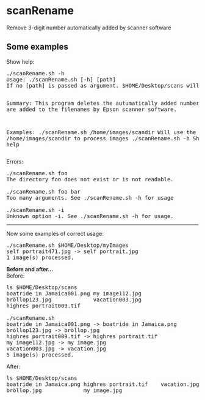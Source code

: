 # scanRename
Remove 3-digit number automatically added by scanner software

<h2>Some examples</h2>
Show help:
<pre>./scanRename.sh -h
Usage: ./scanRename.sh [-h] [path]
If no [path] is passed as argument. $HOME/Desktop/scans will be used

Summary:
This program deletes the autumatically added numbers that are added to
the filenames by Epson scanner software.

Examples:
./scanRename.sh /home/images/scandir
Will use the directory /home/images/scandir to process images
./scanRename.sh -h
Show this help</pre>

Errors:
<pre>./scanRename.sh foo
The directory foo does not exist or is not readable.

./scanRename.sh foo bar
Too many arguments. See ./scanRename.sh -h for usage

./scanRename.sh -i
Unknown option -i. See ./scanRename.sh -h for usage.</pre>

---

Now some examples of correct usage:
<pre>./scanRename.sh $HOME/Desktop/myImages
self portrait471.jpg -> self portrait.jpg
1 image(s) processed.</pre>

**Before and after...**<br>
Before:
<pre>ls $HOME/Desktop/scans
boatride in Jamaica001.png my image112.jpg
bröllop123.jpg             vacation003.jpg
highres portrait009.tif

./scanRename.sh 
boatride in Jamaica001.png -> boatride in Jamaica.png
bröllop123.jpg -> bröllop.jpg
highres portrait009.tif -> highres portrait.tif
my image112.jpg -> my image.jpg
vacation003.jpg -> vacation.jpg
5 image(s) processed.</pre>

After:
<pre>ls $HOME/Desktop/scans
boatride in Jamaica.png highres portrait.tif    vacation.jpg
bröllop.jpg             my image.jpg</pre>
